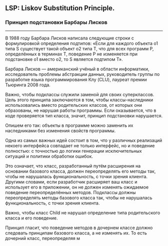 ## LSP: Liskov Substitution Principle.
### Принцип подстановки Барбары Лисков
_____
В 1988 году Барбара Лисков написала следующие строки с формулировкой
определения подтипов: «Если для каждого объекта o1 типа S существует такой
объект o2 типа T, что для всех программ P, определённых в терминах T,
поведение P не изменяется при подстановке o1 вместо o2, то S является
подтипом T».

Барбара Лисков — американский учёный в области информатики,
исследователь проблемы абстракции данных, руководитель группы по
разработке языка программирования Клу (CLU), лауреат премии Тьюринга
2008 года.

Важно, чтобы подклассы служили заменой для своих суперклассов.
Цель этого принципа заключаются в том, чтобы классы-наследники
использовались вместо родительских классов, от которых они образованы, не
нарушая работы программы. Если оказывается, что в коде проверяется тип
класса, значит, принцип подстановки нарушается.

Опишем его так: объекты в программе можно заменить их наследниками без
изменения свойств программы.

Одна из самых важных идей состоит в том, что у различных реализаций
некоего интерфейса совпадает не только интерфейс, но и поведение
полностью: с точностью до логики генерации исключительных ситуаций и
политики обработки ошибок.

Это означает, что класс, разработанный путём расширения на основании
базового класса, должен переопределять его методы так, чтобы не нарушалась
функциональность, с точки зрения клиента. Другими словами, если
разработчик расширяет ваш класс и использует его в приложении, он не
должен изменять ожидаемое поведение переопределённых методов.
Подклассы должны переопределять методы базового класса так, чтобы не
нарушалась функциональность, с точки зрения клиента.

Важно, чтобы класс Child не нарушал определение типа родительского класса
и его поведение.

Принцип гласит, что поведение методов в дочернем классе должно следовать
принципам базового класса, а не изменять их. То есть дочерний класс,
переопределяя м